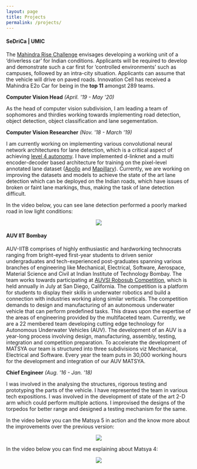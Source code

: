 ```yaml
---
layout: page
title: Projects
permalink: /projects/
---
```


#### **SeDriCa | UMIC**

The [Mahindra Rise Challenge](http://www.sparktherise.com/) envisages developing a working unit of a ‘driverless car’ for Indian conditions. Applicants will be required to develop and demonstrate such a car first for ‘controlled environments’ such as campuses, followed by an intra-city situation. Applicants can assume that the vehicle will drive on paved roads. 
Innovation Cell has received a Mahindra E2o Car for being in the **top 11** amongst 289 teams. 

**Computer Vision Head** _(April. '19 - May '20)_

As the head of computer vision subdivision, I am leading a team of sophomores and thirdies working towards implementing road detection, object detection, object classification and lane segementation.

**Computer Vision Researcher** _(Nov. '18 - March '19)_

I am currently working on implementing various convolutional neural network architectures for lane detection, which is a critical aspect of achieving [level 4 autonomy](https://www.techrepublic.com/article/autonomous-driving-levels-0-to-5-understanding-the-differences/). I have implemented d-linknet and a multi encoder-decoder based architecture for training on the pixel-level annotated lane dataset ([Apollo](http://data.apollo.auto/?locale=en-us&lang=en) and [Mapillary](https://www.mapillary.com/dataset/vistas?pKey=1GyeWFxH_NPIQwgl0onILw)). Currently, we are working on improving the datasets and models to achieve the state of the art lane detection which can be deployed on the Indian roads, which have issues of broken or faint lane markings, thus, making the task of lane detection difficult. 

In the video below, you can see lane detection performed a poorly marked road in low light conditions:

<p align ="center">
<a href="http://www.youtube.com/watch?feature=player_embedded&v=3BNxfnMDV74
" target="_blank"><img src="https://vipulramtekkar.github.io/assets/image_segmentation.png"/></a>
</p>

#### **AUV IIT Bombay**

AUV-IITB comprises of highly enthusiastic and hardworking technocrats ranging from bright-eyed first-year students to driven senior undergraduates and tech-experienced post-graduates spanning various branches of engineering like Mechanical, Electrical, Software, Aerospace, Material Science and Civil at Indian Institute of Technology Bombay. The team works towards participating at [AUVSI Robosub Competition](https://www.robonation.org/competition/robosub), which is held annually in July at San Diego, California. The competition is a platform for students to display their skills in underwater robotics and build a connection with industries working along similar verticals. The competition demands to design and manufacturing of an autonomous underwater vehicle that can perform predefined tasks. This draws upon the expertise of the areas of engineering provided by the multifaceted team. Currently, we are a 22 membered team developing cutting edge technology for Autonomous Underwater Vehicles (AUV). The development of an AUV is a year-long process involving design, manufacturing, assembly, testing, integration and competition preparation. To accelerate the development of MATSYA our team is structured into three subdivisions viz Mechanical, Electrical and Software. Every year the team puts in 30,000 working hours for the development and integration of our AUV MATSYA. 

**Chief Engineer** _(Aug. '16 - Jan. '18)_

I was involved in the analysing the structures, rigorous testing and prototyping the parts of the vehicle. I have represented the team in various tech expositions. I was involved in the development of state of the art 2-D arm which could perform multiple actions. I improvised the designs of the torpedos for better range and designed a testing mechanism for the same. 

In the video below you can the Matsya 5 in action and the know more about the improvements over the previous version:

<p align ="center">
<a href="https://www.facebook.com/plugins/video.php?href=https%3A%2F%2Fwww.facebook.com%2FAUVIITB%2Fvideos%2F1402910196458354%2F&show_text=0&width=560" target="_blank"><img src="https://vipulramtekkar.github.io/assets/auv5.png"/></a>
</p>

In the video below you can find me explaining about Matsya 4:

<p align ="center">
<a href="http://www.youtube.com/watch?feature=player_embedded&v=njcUPe0PbCE&feature=youtu.be&t=242
" target="_blank"><img src="https://vipulramtekkar.github.io/assets/auvmatsya4.png"/></a>
</p>

